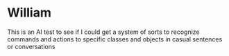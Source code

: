 # William
This is an AI test to see if I could get a system of sorts to recognize commands and actions to specific classes and objects in casual sentences or conversations
